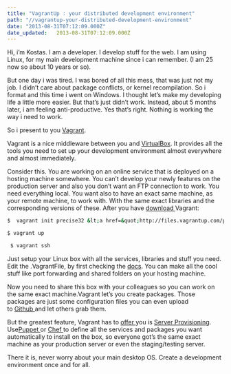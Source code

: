 ```yaml
---
title: "VagrantUp : your distributed development environment"
path: "//vagrantup-your-distributed-development-environment"
date: "2013-08-31T07:12:09.000Z"
date_updated:   2013-08-31T07:12:09.000Z
---
```


<div>Hi, i’m Kostas. I am a developer. I develop stuff for the web. I am using Linux, for my main development machine since i can remember. (I am 25 now so about 10 years or so).</div>
<div>

But one day i was tired. I was bored of all this mess, that was just not my job. I didn’t care about package conflicts, or kernel recompilation. So i format and this time i went on Windows. I thought let’s make my developing life a little more easier. But that’s just didn’t work. Instead, about 5 months later, i am feeling anti-productive. Yes that’s right. Nothing is working the way i need to work.

So i present to you <a title="Vagrant" href="http://www.vagrantup.com/" target="_blank">Vagrant</a>.

Vagrant is a nice middleware between you and <a title="VirtualBox" href="https://www.virtualbox.org/" target="_blank">VirtualBox</a>. It provides all the tools you need to set up your development environment almost everywhere and almost immediately.

Consider this. You are working on an online service that is deployed on a hosting machine somewhere. You can’t develop your newly features on the production server and also you don’t want an FTP connection to work. You need everything local. You want also to have an exact same machine, as your remote machine, to work with. With the same exact libraries and the corresponding versions of these. After you have <a title="Download Vagrant" href="http://downloads.vagrantup.com/" target="_blank">download </a>Vagrant:

```bash
$  vagrant init precise32 &lt;a href=&quot;http://files.vagrantup.com/precise32.bo&quot;&gt;http://files.vagrantup.com/precise32.bo&lt;/a&gt;
```

```bash
$ vagrant up
```

```bash
 $ vagrant ssh
```

Just setup your Linux box with all the services, libraries and stuff you need. Edit the .VagrantFile, by first checking the <a title="Vagrant Docs" href="http://docs.vagrantup.com/v2/getting-started/index.html" target="_blank">docs</a>. You can make all the cool stuff like port forwarding and shared folders on your hosting machine.

Now you need to share this box with your colleagues so you can work on the same exact machine.Vagrant let’s you create packages. Those packages are just some configuration files you can even upload to <a title="Github" href="http://www.github.com/" target="_blank">Github </a>and let others grab them.

But the greatest feature, Vagrant has to <a title="Vagrant Provisioning" href="http://docs.vagrantup.com/v2/provisioning/index.html" target="_blank">offer </a>you is <a title="Server Provisioning" href="http://en.wikipedia.org/wiki/Provisioning" target="_blank">Server Provisioning</a>. Use<a title="Puppet" href="http://puppetlabs.com/puppet/puppet-enterprise" target="_blank">Puppet </a>or <a title="Chef Provisioning" href="http://docs.opscode.com/chef_overview.html" target="_blank">Chef </a>to define all the services and packages you want automatically to install on the box, so everyone got’s the same exact machine as your production server or even the staging/testing server.

There it is, never worry about your main desktop OS. Create a development environment once and for all.

</div>
